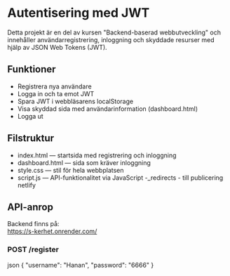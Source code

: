 # Autentisering med JWT

Detta projekt är en del av kursen "Backend-baserad webbutveckling" och innehåller användarregistrering, inloggning och skyddade resurser med hjälp av JSON Web Tokens (JWT).

## Funktioner

- Registrera nya användare
- Logga in och ta emot JWT
- Spara JWT i webbläsarens localStorage
- Visa skyddad sida med användarinformation (dashboard.html)
- Logga ut

## Filstruktur

- index.html — startsida med registrering och inloggning
- dashboard.html — sida som kräver inloggning
- style.css — stil för hela webbplatsen
- script.js — API-funktionalitet via JavaScript
-_redirects - till publicering netlify
## API-anrop

Backend finns på:  
https://s-kerhet.onrender.com/

### POST /register
json
{ "username": "Hanan", "password": "6666" }
